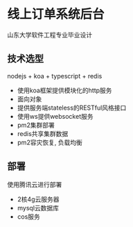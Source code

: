 # 线上订单系统后台
山东大学软件工程专业毕业设计

## 技术选型

nodejs + koa + typescript + redis

- 使用koa框架提供模块化的http服务
- 面向对象
- 提供服务端stateless的RESTful风格接口
- 使用ws提供websocket服务
- pm2集群部署
- redis共享集群数据
- pm2容灾恢复, 负载均衡

## 部署

使用腾讯云进行部署

- 2核4g云服务器
- mysql云数据库
- cos服务
